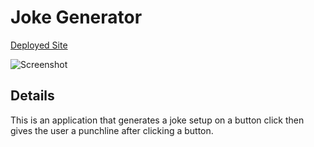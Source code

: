 # Joke Generator

[Deployed Site](bandstrar-jokes.netlify.app)

![Screenshot](https://i.imgur.com/aD1En6K.png)

## Details

This is an application that generates a joke setup on a button click then gives the user a punchline after clicking a button.